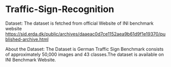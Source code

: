 # Traffic-Sign-Recognition
Dataset:
The dataset is fetched from official Website of INI benchmark website
https://sid.erda.dk/public/archives/daaeac0d7ce1152aea9b61d9f1e19370/published-archive.html

About the Dataset:
The Dataset is German Traffic Sign Benchmark consists of approximately 50,000 images and 43 classes.The dataset is available on INI Benchmark Website.
